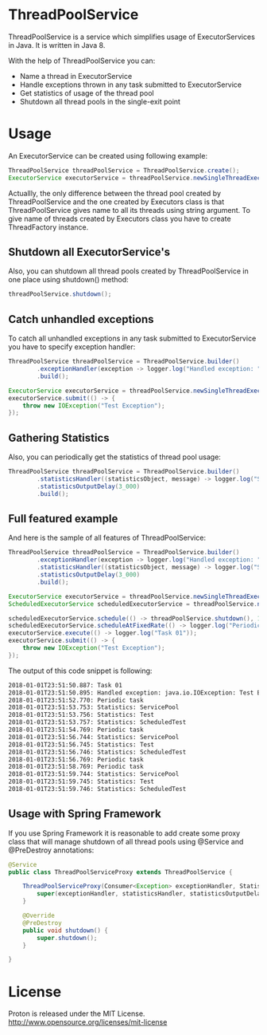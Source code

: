 # ThreadPoolService

ThreadPoolService is a service which simplifies usage of ExecutorServices in Java. It is written in Java 8.

With the help of ThreadPoolService you can:
 - Name a thread in ExecutorService
 - Handle exceptions thrown in any task submitted to ExecutorService
 - Get statistics of usage of the thread pool
 - Shutdown all thread pools in the single-exit point

# Usage

An ExecutorService can be created using following example:
```java
ThreadPoolService threadPoolService = ThreadPoolService.create();
ExecutorService executorService = threadPoolService.newSingleThreadExecutor("Test");
```
Actuallly, the only difference between the thread pool created by ThreadPoolService and the one created by Executors class is that ThreadPoolService gives name to all its threads using string argument. To give name of threads created by Executors class you have to create ThreadFactory instance.

## Shutdown all ExecutorService's
Also, you can shutdown all thread pools created by ThreadPoolService in one place using shutdown() method:
```java
threadPoolService.shutdown();
```

## Catch unhandled exceptions
To catch all unhandled exceptions in any task submitted to ExecutorService you have to specify exception handler:
```java
ThreadPoolService threadPoolService = ThreadPoolService.builder()
        .exceptionHandler(exception -> logger.log("Handled exception: " + exception))
        .build();

ExecutorService executorService = threadPoolService.newSingleThreadExecutor("Test");
executorService.submit(() -> {
    throw new IOException("Test Exception");
});

```

## Gathering Statistics
Also, you can periodically get the statistics of thread pool usage:
```java
ThreadPoolService threadPoolService = ThreadPoolService.builder()
        .statisticsHandler((statisticsObject, message) -> logger.log("Statistics: " + message))
        .statisticsOutputDelay(3_000)
        .build();
```

## Full featured example
And here is the sample of all features of ThreadPoolService:
```java
ThreadPoolService threadPoolService = ThreadPoolService.builder()
        .exceptionHandler(exception -> logger.log("Handled exception: " + exception))
        .statisticsHandler((statisticsObject, message) -> logger.log("Statistics: " + message))
        .statisticsOutputDelay(3_000)
        .build();

ExecutorService executorService = threadPoolService.newSingleThreadExecutor("Test");
ScheduledExecutorService scheduledExecutorService = threadPoolService.newSingleScheduledThreadPool("ScheduledTest");

scheduledExecutorService.schedule(() -> threadPoolService.shutdown(), 10, TimeUnit.SECONDS);
scheduledExecutorService.scheduleAtFixedRate(() -> logger.log("Periodic task"), 2, 2, TimeUnit.SECONDS);
executorService.execute(() -> logger.log("Task 01"));
executorService.submit(() -> {
    throw new IOException("Test Exception");
});
```

The output of this code snippet is following:
```sh
2018-01-01T23:51:50.887: Task 01
2018-01-01T23:51:50.895: Handled exception: java.io.IOException: Test Exception
2018-01-01T23:51:52.770: Periodic task
2018-01-01T23:51:53.753: Statistics: ServicePool                        Threads:   1   Active:   1   Tasks in Queue:      0   Completed Tasks:      0
2018-01-01T23:51:53.756: Statistics: Test                               Threads:   1   Active:   0   Tasks in Queue:      0   Completed Tasks:      2
2018-01-01T23:51:53.757: Statistics: ScheduledTest                      Threads:   1   Active:   0   Tasks in Queue:      2   Completed Tasks:      1
2018-01-01T23:51:54.769: Periodic task
2018-01-01T23:51:56.744: Statistics: ServicePool                        Threads:   1   Active:   1   Tasks in Queue:      0   Completed Tasks:      1
2018-01-01T23:51:56.745: Statistics: Test                               Threads:   1   Active:   0   Tasks in Queue:      0   Completed Tasks:      2
2018-01-01T23:51:56.746: Statistics: ScheduledTest                      Threads:   1   Active:   0   Tasks in Queue:      2   Completed Tasks:      2
2018-01-01T23:51:56.769: Periodic task
2018-01-01T23:51:58.769: Periodic task
2018-01-01T23:51:59.744: Statistics: ServicePool                        Threads:   1   Active:   1   Tasks in Queue:      0   Completed Tasks:      2
2018-01-01T23:51:59.745: Statistics: Test                               Threads:   1   Active:   0   Tasks in Queue:      0   Completed Tasks:      2
2018-01-01T23:51:59.746: Statistics: ScheduledTest                      Threads:   1   Active:   0   Tasks in Queue:      2   Completed Tasks:      4
```

## Usage with Spring Framework
If you use Spring Framework it is reasonable to add create some proxy class that will manage shutdown of all thread pools using @Service and @PreDestroy annotations:

```java
@Service
public class ThreadPoolServiceProxy extends ThreadPoolService {

    ThreadPoolServiceProxy(Consumer<Exception> exceptionHandler, StatisticsHandler statisticsHandler, long statisticsOutputDelay) {
        super(exceptionHandler, statisticsHandler, statisticsOutputDelay);
    }

    @Override
    @PreDestroy
    public void shutdown() {
        super.shutdown();
    }

}
```

# License

Proton is released under the MIT License. http://www.opensource.org/licenses/mit-license